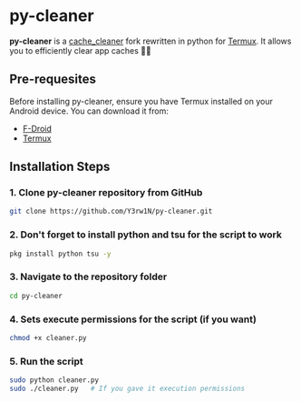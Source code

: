 # py-cleaner
**py-cleaner** is a [cache_cleaner](https://github.com/takeru-kageyuki/cache_cleaner) fork rewritten in python for [Termux](https://github.com/termux/termux-app). It allows you to efficiently clear app caches 🧹✨

## Pre-requesites
Before installing py-cleaner, ensure you have Termux installed on your Android device. You can download it from:

- [F-Droid](https://f-droid.org/packages/com.termux/)
- [Termux](https://github.com/termux/termux-app)

## Installation Steps
### 1. Clone py-cleaner repository from GitHub
``` bash
git clone https://github.com/Y3rw1N/py-cleaner.git
```
### 2. Don't forget to install python and tsu for the script to work
``` bash
pkg install python tsu -y
```
### 3. Navigate to the repository folder
``` bash
cd py-cleaner
```
### 4. Sets execute permissions for the script (if you want)
``` bash
chmod +x cleaner.py
```
### 5. Run the script
``` bash
sudo python cleaner.py
sudo ./cleaner.py   # If you gave it execution permissions
```
